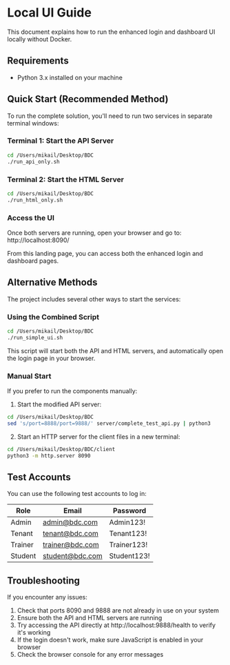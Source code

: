 # Local UI Guide

This document explains how to run the enhanced login and dashboard UI locally without Docker.

## Requirements

- Python 3.x installed on your machine

## Quick Start (Recommended Method)

To run the complete solution, you'll need to run two services in separate terminal windows:

### Terminal 1: Start the API Server

```bash
cd /Users/mikail/Desktop/BDC
./run_api_only.sh
```

### Terminal 2: Start the HTML Server

```bash
cd /Users/mikail/Desktop/BDC
./run_html_only.sh
```

### Access the UI

Once both servers are running, open your browser and go to:
http://localhost:8090/

From this landing page, you can access both the enhanced login and dashboard pages.

## Alternative Methods

The project includes several other ways to start the services:

### Using the Combined Script

```bash
cd /Users/mikail/Desktop/BDC
./run_simple_ui.sh
```

This script will start both the API and HTML servers, and automatically open the login page in your browser.

### Manual Start

If you prefer to run the components manually:

1. Start the modified API server:
```bash
cd /Users/mikail/Desktop/BDC
sed 's/port=8888/port=9888/' server/complete_test_api.py | python3
```

2. Start an HTTP server for the client files in a new terminal:
```bash
cd /Users/mikail/Desktop/BDC/client
python3 -m http.server 8090
```

## Test Accounts

You can use the following test accounts to log in:

| Role       | Email             | Password    |
|------------|-------------------|-------------|
| Admin      | admin@bdc.com     | Admin123!   |
| Tenant     | tenant@bdc.com    | Tenant123!  |
| Trainer    | trainer@bdc.com   | Trainer123! |
| Student    | student@bdc.com   | Student123! |

## Troubleshooting

If you encounter any issues:

1. Check that ports 8090 and 9888 are not already in use on your system
2. Ensure both the API and HTML servers are running
3. Try accessing the API directly at http://localhost:9888/health to verify it's working
4. If the login doesn't work, make sure JavaScript is enabled in your browser
5. Check the browser console for any error messages